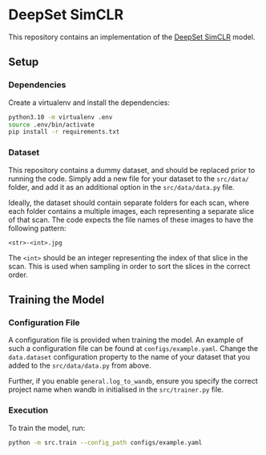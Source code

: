 # DeepSet SimCLR

This repository contains an implementation of the [DeepSet SimCLR](https://arxiv.org/abs/2402.15598)
model.

## Setup

### Dependencies

Create a virtualenv and install the dependencies:

```bash
python3.10 -m virtualenv .env
source .env/bin/activate
pip install -r requirements.txt
```

### Dataset

This repository contains a dummy dataset, and should be replaced prior to running
the code. Simply add a new file for your dataset to the `src/data/` folder, and
add it as an additional option in the `src/data/data.py` file.

Ideally, the dataset should contain separate folders for each scan, where each
folder contains a multiple images, each representing a separate slice of that scan.
The code expects the file names of these images to have the following pattern:

```text
<str>-<int>.jpg
```

The `<int>` should be an integer representing the index of that slice in the scan.
This is used when sampling in order to sort the slices in the correct order.

## Training the Model

### Configuration File

A configuration file is provided when training the model. An example of such a
configuration file can be found at `configs/example.yaml`. Change the `data.dataset`
configuration property to the name of your dataset that you added to the
`src/data/data.py` from above.

Further, if you enable `general.log_to_wandb`, ensure you specify the correct
project name when wandb in initialised in the `src/trainer.py` file.

### Execution

To train the model, run:

```bash
python -m src.train --config_path configs/example.yaml
```
